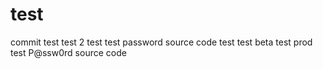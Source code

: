 # test
commit test
test 2
test
test
password source code
test 
test beta
test prod
test
P@ssw0rd
source code
